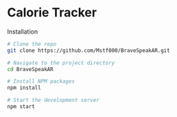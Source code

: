 ﻿# Calorie Tracker
Installation
```sh
# Clone the repo
git clone https://github.com/Mstf000/BraveSpeakAR.git

# Navigate to the project directory
cd BraveSpeakAR

# Install NPM packages
npm install

# Start the development server
npm start
```
